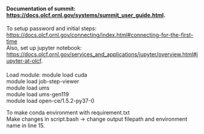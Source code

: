 
#### Documentation of summit: <br>https://docs.olcf.ornl.gov/systems/summit_user_guide.html. <br>
To setup password and initial steps: <br>
https://docs.olcf.ornl.gov/connecting/index.html#connecting-for-the-first-time <br>
Also, set up jupyter notebook: <br>https://docs.olcf.ornl.gov/services_and_applications/jupyter/overview.html#jupyter-at-olcf. <br>

#### 
Load module:
module load cuda <br>
module load job-step-viewer <br>
module load ums <br>
module load ums-gen119 <br>
module load open-ce/1.5.2-py37-0 <br>

To make conda environment with requirement.txt <br>
Make changes in script.bash -> change output filepath and environment name in line 15.
